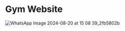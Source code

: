 # Gym Website


![WhatsApp Image 2024-08-20 at 15 08 39_2fb5802b](https://github.com/user-attachments/assets/ef833b21-c152-439b-9548-254fbe6bbddc)
